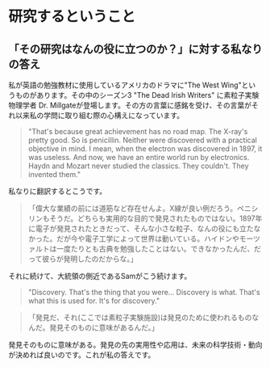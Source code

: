 # 研究するということ

## 「その研究はなんの役に立つのか？」に対する私なりの答え

私が英語の勉強教材に使用しているアメリカのドラマに"The West Wing"というものがあります。その中のシーズン3 "The Dead Irish Writers" に素粒子実験物理学者 Dr. Millgateが登場します。その方の言葉に感銘を受け、その言葉がそれ以来私の学問に取り組む際の心構えになっています。

> "That's because great achievement has no road map. The X-ray's pretty good. So is penicillin. Neither were discovered with a practical objective in mind. I mean, when the electron was discovered in 1897, it was useless. And now, we have an entire world run by electronics. Haydn and Mozart never studied the classics. They couldn't. They invented them."

私なりに翻訳するとこうです。

> 「偉大な業績の前には道筋など存在せんよ。X線が良い例だろう。ペニシリンもそうだ。どちらも実用的な目的で発見されたものではない。1897年に電子が発見されたときだって、そんな小さな粒子、なんの役にも立たなかった。だが今や電子工学によって世界は動いている。ハイドンやモーツァルトは一度たりとも古典を勉強したことはない。できなかったんだ、だって彼らが発明したのだからな。」

それに続けて、大統領の側近であるSamがこう続けます。

> "Discovery. That's the thing that you were... Discovery is what. That's what this is used for. It's for discovery."

> 「発見だ、それ(ここでは素粒子実験施設)は発見のために使われるものなんだ。発見そのものに意味があるんだ。」

発見そのものに意味がある。発見の先の実用性や応用は、未来の科学技術・動向が決めれば良いのです。これが私の答えです。
